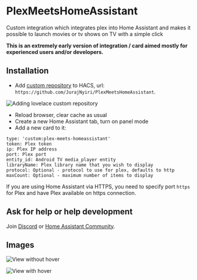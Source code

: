# PlexMeetsHomeAssistant

Custom integration which integrates plex into Home Assistant and makes it possible to launch movies or tv shows on TV with a simple click

**This is an extremely early version of integration / card aimed mostly for experienced users and/or developers.**

## Installation

- Add [custom repository](https://hacs.xyz/docs/faq/custom_repositories/) to HACS, url: `https://github.com/JurajNyiri/PlexMeetsHomeAssistant`.

![Adding lovelace custom repository](https://github.com/JurajNyiri/PlexMeetsHomeAssistant/blob/main/images/3.png)

- Reload browser, clear cache as usual
- Create a new Home Assistant tab, turn on panel mode
- Add a new card to it:

```
type: 'custom:plex-meets-homeassistant'
token: Plex token
ip: Plex IP address
port: Plex port
entity_id: Android TV media_player entity
libraryName: Plex library name that you wish to display
protocol: Optional - protocol to use for plex, defaults to http
maxCount: Optional - maximum number of items to display
```

If you are using Home Assistant via HTTPS, you need to specify port `https` for Plex and have Plex available on https connection.

## Ask for help or help development

Join [Discord](https://discord.gg/5W9Ttp2R) or [Home Assistant Community](https://community.home-assistant.io/t/custom-component-card-plex-meets-home-assistant/304349).

## Images

![View without hover](https://github.com/JurajNyiri/PlexMeetsHomeAssistant/blob/main/images/1.png)

![View with hover](https://github.com/JurajNyiri/PlexMeetsHomeAssistant/blob/main/images/2.png)
